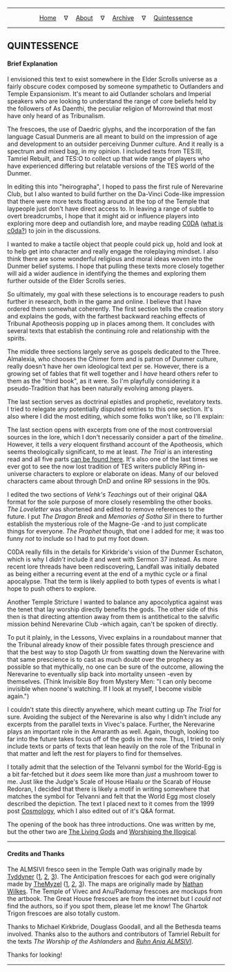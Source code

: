 
---

<!--- Local CSS Font Loading -->

<style>
@font-face {
    font-family: HayghinDaedric;
    src: url('../../../assets/fonts/ttf/HayghinDaedric.ttf') format('truetype');
    font-weight: medium;
    font-style: normal;
}
</style>

<!--- Jekyll Page Links -->

<center>
<a href="../../../index.html">Home</a>
&emsp;&nabla;&emsp;
<a href="../../archive/about.html">About</a>
&emsp;&nabla;&emsp;
<a href="../../archive/index.html">Archive</a>
&emsp;&nabla;&emsp;
<a href="../index.html">Quintessence</a>
</center>

<!--- Markdown Body Below: -->

---

## QUINTESSENCE

#### Brief Explanation

I envisioned this text to exist somewhere in the Elder Scrolls universe as a fairly obscure codex composed by someone sympathetic to Outlanders and Temple Expansionism. It's meant to aid Outlander scholars and Imperial speakers who are looking to understand the range of core beliefs held by the followers of As Daenthi, the peculiar religion of Morrowind that most have only heard of as Tribunalism.

The frescoes, the use of Daedric glyphs, and the incorporation of the fan language Casual Dunmeris are all meant to build on the impression of age and development to an outsider perceiving Dunmer culture. And it really is a spectrum and mixed bag, in my opinion. I included texts from TES:III, Tamriel Rebuilt, and TES:O to collect up that wide range of players who have experienced differing but relatable versions of the TES world of the Dunmer.

In editing this into "heirographa", I hoped to pass the first rule of Nerevarine Club, but I also wanted to build further on the Da-Vinci Code-like impression that there were more texts floating around at the top of the Temple that laypeople just don't have direct access to. In leaving a range of subtle to overt breadcrumbs, I hope that it might aid or influence players into exploring more deep and outlandish lore, and maybe reading [C0DA][1] \([what is c0da?][2]\) to join in the discussions.

I wanted to make a tactile object that people could pick up, hold and look at to help get into character and really engage the roleplaying mindset. I also think there are some wonderful religious and moral ideas woven into the Dunmer belief systems. I hope that pulling these texts more closely together will aid a wider audience in identifying the themes and exploring them further outside of the Elder Scrolls series.

So ultimately, my goal with these selections is to encourage readers to push further in research, both in the game and online. I believe that I have ordered them somewhat coherently. The first section tells the creation story and explains the gods, with the farthest backward reaching effects of Tribunal Apotheosis popping up in places among them. It concludes with several texts that establish the continuing role and relationship with the spirits.

The middle three sections largely serve as gospels dedicated to the Three. Almalexia, who chooses the Chimer form and is patron of Dunmer culture, really doesn't have her own ideological text per se. However, there is a growing set of fables that fit well together and I *have* heard others refer to them as the "third book", as it were. So I'm playfully considering it a pseudo-Tradition that has been naturally evolving among players.

The last section serves as doctrinal epistles and prophetic, revelatory texts. I tried to relegate any potentially disputed entries to this one section. It's also where I did the most editing, which some folks won't like, so I'll explain:

The last section opens with excerpts from one of the most controversial sources in the lore, which I don't necessarily consider a part of the *timeline*. However, it tells a *very* eloquent firsthand account of the Apotheosis, which seems theologically significant, to me at least. *The Trial* is an interesting read and all five parts [can be found here][3]. It's also one of the last times we ever got to see the now lost tradition of TES writers publicly RPing in-universe characters to explore or elaborate on ideas. Many of our beloved characters came about through DnD and online RP sessions in the 90s.

I edited the two sections of *Vehk's Teachings* out of their original Q&A format for the sole purpose of more closely resembling the other books. *The Loveletter* was shortened and edited to remove references to the future. I put *The Dragon Break* and *Memories of Sotha Sil* in there to further establish the mysterious role of the Magne-Ge -and to just complicate things for everyone. *The Prophet* though, that one I added for me; it was too funny *not* to include so I had to put my foot down.

C0DA really fills in the details for Kirkbride's vision of the Dunmer Eschaton, which is why I *didn't* include it and went with Sermon 37 instead. As more recent lore threads have been rediscovering, Landfall was initially debated as being either a recurring event at the end of a mythic cycle *or* a final apocalypse. That the term is likely applied to both types of events is what I hope to push others to explore.

Another Temple Stricture I wanted to balance any apocolyptica against was the tenet that lay worship directly benefits the gods. The other side of this then is that directing attention away from them is antithetical to the salvific mission behind Nerevarine Club -which again, can't be spoken of directly.

To put it plainly, in the Lessons, Vivec explains in a roundabout manner that the Tribunal already know of their possible fates through prescience and that the best way to stop Dagoth Ur from swatting down the Nerevarine with that same prescience is to cast as much doubt over the prophecy as possible so that mythically, no one can be sure of the outcome, allowing the Nerevarine to eventually slip back into mortality unseen -even by themselves. (Think Invisible Boy from Mystery Men: "I can only become invisible when noone's watching. If I look at myself, I become visible again.")

I couldn't state this directly anywhere, which meant cutting up *The Trial* for sure. Avoiding the subject of the Nerevarine is also why I didn't include any excerpts from the parallel texts in Vivec's palace. Further, the Nerevarine plays an important role in the Amaranth as well. Again, though, looking too far into the future takes focus off of the gods in the now. Thus, I tried to only include texts or parts of texts that lean heavily on the role of the Tribunal in that matter and left the rest for players to find for themselves.

I totally admit that the selection of the Telvanni symbol for the World-Egg is a bit far-fetched but it *does* seem like more than *just* a mushroom tower to me. Just like the Judge's Scale of House Hlaalu or the Scarab of House Redoran, I decided that there is likely a motif in writing somewhere that matches the symbol for Telvanni and felt that the World Egg most closely described the depiction. The text I placed next to it comes from the 1999 post [Cosmology][4], which I also edited out of it's Q&A format.

The opening of the book has three introductions. One was written by me, but the other two are [The Living Gods][5] and [Worshiping the Illogical][6].

[1]: https://web.archive.org/web/20210118112643/https://www.c0da.es/
[2]: https://writteninuncertainty.com/podcast/c0da/
[3]: https://www.mwmythicmods.com/Archives/lore.htm
[4]: https://web.archive.org/web/20010308212217fw_/http://www.m0use.net/~crodo/teaser/cosmologyfaq.html
[5]: https://en.uesp.net/wiki/Online:The_Living_Gods
[6]: https://en.uesp.net/wiki/Online:Worshiping_the_Illogical

---

#### Credits and Thanks

The ALMSIVI fresco seen in the Temple Oath was originally made by [Tyddyner][7] \([1][8], [2][9], [3][10]\). The Anticipation frescoes for each god were originally made by [TheMyzel][11] \([1][12], [2][13], [3][14]\). The maps are originally made by [Nathan Wilkes][15]. The Temple of Vivec and Anu/Padomay frescoes are mockups from the artbook. The Great House frescoes are from the internet but I *could not* find the authors, so if you spot them, please let me know! The Ghartok Trigon frescoes are also totally custom.

Thanks to Michael Kirkbride, Douglass Goodall, and all the Bethesda teams involved. Thanks also to the authors and contributors of Tamriel Rebuilt for the texts *The Worship of the Ashlanders* and [*Ruhn Ania ALMSIVI*][16].

Thanks for looking!

[7]: https://tyddyner.tumblr.com/
[8]: https://tyddyner.tumblr.com/post/127475780830/almalexia-godess-queen-of-morrowind-warden-lover
[9]: https://tyddyner.tumblr.com/post/127579542465/sotha-sil-mystery-god-of-morrowind-the-last-one
[10]: https://tyddyner.tumblr.com/post/127640108900/vivec-vehk-and-vehk-god-thief-and-god-poet
[11]: https://www.deviantart.com/themyzel
[12]: https://www.deviantart.com/themyzel/art/Anticipation-of-Almalexia-2-147754456
[13]: https://www.deviantart.com/themyzel/art/The-Anticipation-of-Sotha-Sil-142796579
[14]: https://www.deviantart.com/themyzel/art/The-Anticipation-of-Vivec-142084895
[15]: https://www.deviantart.com/aleitheo/art/Elder-Scrolls-Atlas-V3-281425306
[16]: https://en.uesp.net/wiki/Tamriel_Data:Ruhn_Ania_Almsivi

---
